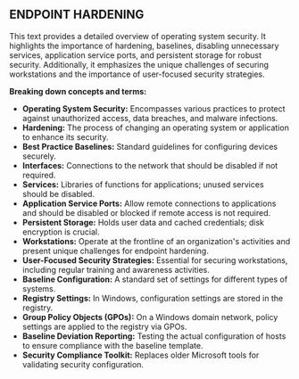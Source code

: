 ## ENDPOINT HARDENING

This text provides a detailed overview of operating system security. It highlights the importance of hardening, baselines, disabling unnecessary services, application service ports, and persistent storage for robust security. Additionally, it emphasizes the unique challenges of securing workstations and the importance of user-focused security strategies.

**Breaking down concepts and terms:**

- **Operating System Security:** Encompasses various practices to protect against unauthorized access, data breaches, and malware infections.
- **Hardening:** The process of changing an operating system or application to enhance its security.
- **Best Practice Baselines:** Standard guidelines for configuring devices securely.
- **Interfaces:** Connections to the network that should be disabled if not required.
- **Services:** Libraries of functions for applications; unused services should be disabled.
- **Application Service Ports:** Allow remote connections to applications and should be disabled or blocked if remote access is not required.
- **Persistent Storage:** Holds user data and cached credentials; disk encryption is crucial.
- **Workstations:** Operate at the frontline of an organization's activities and present unique challenges for endpoint hardening.
- **User-Focused Security Strategies:** Essential for securing workstations, including regular training and awareness activities.
- **Baseline Configuration:** A standard set of settings for different types of systems.
- **Registry Settings:** In Windows, configuration settings are stored in the registry.
- **Group Policy Objects (GPOs):** On a Windows domain network, policy settings are applied to the registry via GPOs.
- **Baseline Deviation Reporting:** Testing the actual configuration of hosts to ensure compliance with the baseline template.
- **Security Compliance Toolkit:** Replaces older Microsoft tools for validating security configuration.